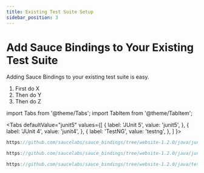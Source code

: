 ```yaml
---
title: Existing Test Suite Setup
sidebar_position: 3
---
```


# Add Sauce Bindings to Your Existing Test Suite

Adding Sauce Bindings to your existing test suite is easy.

1. First do X
2. Then do Y
3. Then do Z

import Tabs from '@theme/Tabs';
import TabItem from '@theme/TabItem';


<Tabs
defaultValue="junit5"
values={[
{ label: 'JUnit 5', value: 'junit5', },
{ label: 'JUnit 4', value: 'junit4', },
{ label: 'TestNG', value: 'testng', },
]
}>

<TabItem value="junit5">

```java reference
https://github.com/saucelabs/sauce_bindings/tree/website-1.2.0/java/junit5/src/test/java/com/saucelabs/saucebindings/junit5/examples/SessionTest.java
```

</TabItem>
<TabItem value="junit4">

```java reference
https://github.com/saucelabs/sauce_bindings/tree/website-1.2.0/java/junit4/src/test/java/com/saucelabs/saucebindings/junit4/examples/SessionTest.java
```

</TabItem>
<TabItem value="testng">

```java reference
https://github.com/saucelabs/sauce_bindings/tree/website-1.2.0/java/testng/src/test/java/com/saucelabs/saucebindings/testng/examples/SessionTest.java
```

</TabItem>
</Tabs>